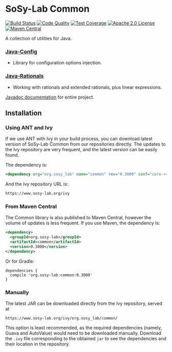 # SoSy-Lab Common

[![Build Status](https://travis-ci.org/sosy-lab/java-common-lib.svg "Build Status")](https://travis-ci.org/sosy-lab/java-common-lib)
[![Code Quality](https://api.codacy.com/project/badge/Grade/683f2b95be8d44b29c0f7d3d3c70b3fa)](https://www.codacy.com/app/PhilippWendler/java-common-lib?utm_source=github.com&amp;utm_medium=referral&amp;utm_content=sosy-lab/java-common-lib&amp;utm_campaign=Badge_Grade)
[![Test Coverage](https://api.codacy.com/project/badge/Coverage/683f2b95be8d44b29c0f7d3d3c70b3fa)](https://www.codacy.com/app/PhilippWendler/java-common-lib?utm_source=github.com&amp;utm_medium=referral&amp;utm_content=sosy-lab/java-common-lib&amp;utm_campaign=Badge_Coverage)
[![Apache 2.0 License](https://img.shields.io/badge/license-Apache--2-brightgreen.svg?style=flat)](http://www.apache.org/licenses/LICENSE-2.0)
[![Maven Central](https://maven-badges.herokuapp.com/maven-central/org.sosy-lab/common/badge.svg)](https://maven-badges.herokuapp.com/maven-central/org.sosy-lab/common)

A collection of utilities for Java.

### [Java-Config](https://sosy-lab.github.io/java-common-lib/api/org/sosy_lab/common/configuration/package-summary.html)

  - Library for configuration options injection.

### [Java-Rationals](https://sosy-lab.github.io/java-common-lib/api/org/sosy_lab/common/rationals/package-summary.html)

  - Working with rationals and extended rationals, plus linear expressions.


[Javadoc documentation](https://sosy-lab.github.io/java-common-lib/) for entire project.

## Installation

### Using ANT and Ivy

If we use ANT with Ivy in your build process, you can download latest version of
SoSy-Lab Common from our repositories directly.
The updates to the Ivy repository are very frequent, and the latest version can
be easily found.

The dependency is:

```xml
<dependency org="org.sosy_lab" name="common" rev="0.3000" conf="core->runtime; contrib->sources"/>
```

And the Ivy repository URL is:

```xml
https://www.sosy-lab.org/ivy
```

### From Maven Central

The Common library is also published to Maven Central, however the volume of
updates is less frequent.
If you use Maven, the dependency is:

```xml
<dependency>
  <groupId>org.sosy-lab</groupId>
  <artifactId>common</artifactId>
  <version>0.3000</version>
</dependency>
```

Or for Gradle:

```
dependencies {
  compile 'org.sosy-lab:common:0.3000'
}
```

### Manually

The latest JAR can be downloaded directly from the Ivy repository, served at

```
https://www.sosy-lab.org/ivy/org.sosy_lab/common/
```

This option is least recommended, as the required dependencies (namely,
Guava and AutoValue) would need to be downloaded manually.
Download the `.ivy` file corresponding to the obtained `jar` to see
the dependencies and their location in the repository.
